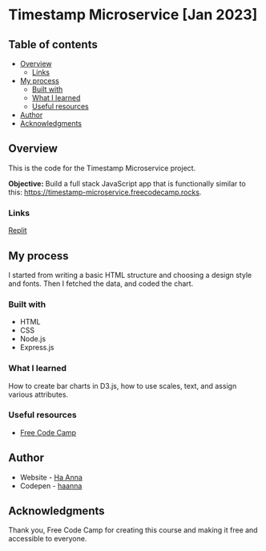 # Timestamp Microservice [Jan 2023]

## Table of contents

- [Overview](#overview)
  - [Links](#links)
- [My process](#my-process)
  - [Built with](#built-with)
  - [What I learned](#what-i-learned)
  - [Useful resources](#useful-resources)
- [Author](#author)
- [Acknowledgments](#acknowledgments)

## Overview

This is the code for the Timestamp Microservice project. 

**Objective:** Build a full stack JavaScript app that is functionally similar to this: https://timestamp-microservice.freecodecamp.rocks.


### Links

[Replit](https://replit.com/@its-haanna/project-timestamp?v=1)

## My process

I started from writing a basic HTML structure and choosing a design style and fonts. Then I fetched the data, and coded the chart.

### Built with

- HTML
- CSS
- Node.js
- Express.js

### What I learned

How to create bar charts in D3.js, how to use scales, text, and assign various attributes.

### Useful resources

- [Free Code Camp](https://www.freecodecamp.org/learn)

## Author

- Website - [Ha Anna](https://haanna.com)
- Codepen - [haanna](https://codepen.io/haanna)

## Acknowledgments

Thank you, Free Code Camp for creating this course and making it free and accessible to everyone.


